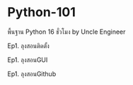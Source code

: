 # Python-101
พื้นฐาน Python 16 ชั่วโมง  by Uncle Engineer

Ep1. ลุงสอนติดตั้ง

Ep1. ลุงสอนGUI

Ep1. ลุงสอนGithub
